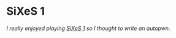 # SiXeS 1

*I really enjoyed playing [SiXeS 1](https://www.vulnhub.com/entry/sixes-1,380/) so I thought to write an autopwn.*


